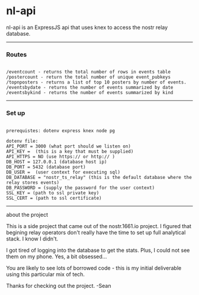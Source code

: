 # nl-api
nl-api is an ExpressJS api that uses knex to access the nostr relay database.




---
### Routes
```

/eventcount - returns the total number of rows in events table
/postercount - return the total number of unique event_pubkeys
/topnposters - returns a list of top 10 posters by number of events. 
/eventsbydate - returns the number of events summarized by date
/eventsbykind - returns the number of events summarized by kind

```
---
### Set up

```

prerequistes: dotenv express knex node pg 

dotenv file:
API_PORT = 3000 (what port should we listen on)
API_KEY =  (this is a key that must be supplied)
API_HTTPS = NO (use https:// or http:// )
DB_HOST = 127.0.0.1 (database host ip)
DB_PORT = 5432 (database port)
DB_USER =  (user context for executing sql)
DB_DATABASE = "nostr_ts_relay" (this is the default database where the relay stores events)
DB_PASSWORD = (supply the password for the user context)
SSL_KEY = (path to ssl private key)
SSL_CERT = (path to ssl certificate)
```

---

about the project

This is a side project that came out of the nostr.1661.io project. I figured that begining relay operators don't really have the time to set up full analytical stack. I know I didn't. 

I got tired of logging into the database to get the stats. Plus, I could not see them on my phone. Yes, a bit obsessed...

You are likely to see lots of borrowed code - this is my initial deliverable using this particular mix of tech. 

Thanks for checking out the project.
-Sean

